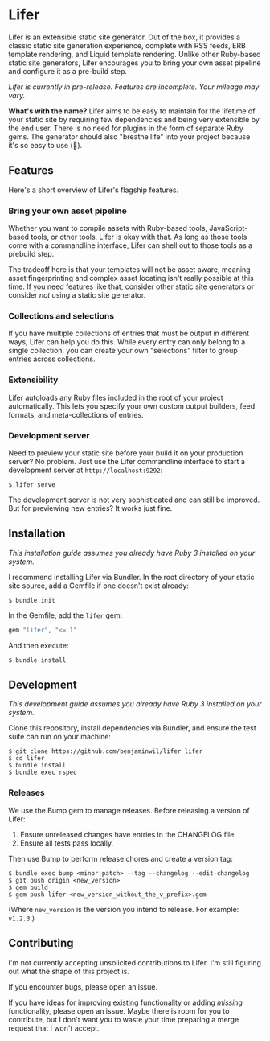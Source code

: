 # Lifer

Lifer is an extensible static site generator. Out of the box, it provides a
classic static site generation experience, complete with RSS feeds, ERB template
rendering, and Liquid template rendering. Unlike other Ruby-based static site
generators, Lifer encourages you to bring your own asset pipeline and configure
it as a pre-build step.

_Lifer is currently in pre-release. Features are incomplete. Your mileage may
vary._

**What's with the name?** Lifer aims to be easy to maintain for the lifetime of
your static site by requiring few dependencies and being very extensible by the
end user. There is no need for plugins in the form of separate Ruby gems. The
generator should also "breathe life" into your project because it's so easy to
use (🤞).

## Features

Here's a short overview of Lifer's flagship features.

### Bring your own asset pipeline

Whether you want to compile assets with Ruby-based tools, JavaScript-based
tools, or other tools, Lifer is okay with that. As long as those tools come with
a commandline interface, Lifer can shell out to those tools as a prebuild step.

The tradeoff here is that your templates will not be asset aware, meaning asset
fingerprinting and complex asset locating isn't really possible at this time. If
you need features like that, consider other static site generators or consider
*not* using a static site generator.

### Collections and selections

If you have multiple collections of entries that must be output in different
ways, Lifer can help you do this. While every entry can only belong to a single
collection, you can create your own "selections" filter to group entries across
collections.

### Extensibility

Lifer autoloads any Ruby files included in the root of your project
automatically. This lets you specify your own custom output builders, feed
formats, and meta-collections of entries.

### Development server

Need to preview your static site before your build it on your production server?
No problem. Just use the Lifer commandline interface to start a development
server at `http://localhost:9292`:

    $ lifer serve

The development server is not very sophisticated and can still be improved. But
for previewing new entries? It works just fine.

## Installation

_This installation guide assumes you already have Ruby 3 installed on your
system._

I recommend installing Lifer via Bundler. In the root directory of your static
site source, add a Gemfile if one doesn't exist already:

    $ bundle init

In the Gemfile, add the `lifer` gem:

```ruby
gem "lifer", "<= 1"
```

And then execute:

    $ bundle install

## Development

_This development guide assumes you already have Ruby 3 installed on your
system._

Clone this repository, install dependencies via Bundler, and ensure the test
suite can run on your machine:

    $ git clone https://github.com/benjaminwil/lifer lifer
    $ cd lifer
    $ bundle install
    $ bundle exec rspec

### Releases

We use the Bump gem to manage releases. Before releasing a version of Lifer:

1. Ensure unreleased changes have entries in the CHANGELOG file.
2. Ensure all tests pass locally.

Then use Bump to perform release chores and create a version tag:

    $ bundle exec bump <minor|patch> --tag --changelog --edit-changelog
    $ git push origin <new_version>
    $ gem build
    $ gem push lifer-<new_version_without_the_v_prefix>.gem

(Where `new_version` is the version you intend to release. For example:
`v1.2.3`.)

## Contributing

I'm not currently accepting unsolicited contributions to Lifer. I'm still
figuring out what the shape of this project is.

If you encounter bugs, please open an issue.

If you have ideas for improving existing functionality or adding *missing*
functionality, please open an issue. Maybe there is room for you to contribute,
but I don't want you to waste your time preparing a merge request that I won't
accept.
